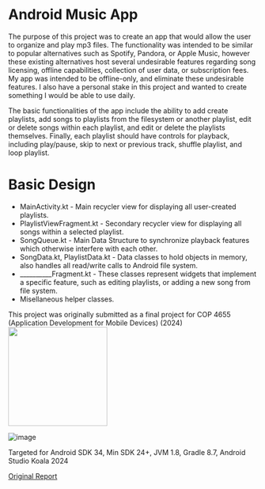 # Android Music App
The purpose of this project was to create an app that would allow the user to organize and play mp3 files. The functionality was intended to be similar to popular alternatives such as Spotify, Pandora, or Apple Music, however these existing alternatives host several undesirable features regarding song licensing, offline capabilities, collection of user data, or subscription fees. My app was intended to be offline-only, and eliminate these undesirable features. I also have a personal stake in this project and wanted to create something I would be able to use daily.

The basic functionalities of the app include the ability to add create playlists, add songs to playlists from the filesystem or another playlist, edit or delete songs within each playlist, and edit or delete the playlists themselves. Finally, each playlist should have controls for playback, including play/pause, skip to next or previous track, shuffle playlist, and loop playlist.

# Basic Design
* MainActivity.kt - Main recycler view for displaying all user-created playlists.
* PlaylistViewFragment.kt - Secondary recycler view for displaying all songs within a selected playlist.
* SongQueue.kt - Main Data Structure to synchronize playback features which otherwise interfere with each other.
* SongData.kt, PlaylistData.kt - Data classes to hold objects in memory, also handles all read/write calls to Android file system. 
* __________Fragment.kt - These classes represent widgets that implement a specific feature, such as editing playlists, or adding a new song from file system.
* Misellaneous helper classes.

This project was originally submitted as a final project for COP 4655 (Application Development for Mobile Devices) (2024)
<img src="https://github.com/user-attachments/assets/2b847dd6-a4d1-4afe-a766-aaa81e6c344e" width = 200/>

![image](https://github.com/user-attachments/assets/ddf538b0-a39c-4f2d-88c4-7b586bd2571c)

Targeted for Android SDK 34, Min SDK 24+, JVM 1.8, Gradle 8.7, Android Studio Koala 2024

[Original Report](https://docs.google.com/document/d/1fsWPQsA1NCxGTaaQ5Hz-7cLcFM4IV1FLSiXeR1HyJqs/edit?usp=sharing)
